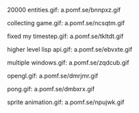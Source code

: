 20000 entities.gif: a.pomf.se/bnnpxz.gif

collecting game.gif: a.pomf.se/ncsqtm.gif

fixed my timestep.gif: a.pomf.se/tkltdt.gif

higher level lisp api.gif: a.pomf.se/ebvxte.gif

multiple windows.gif: a.pomf.se/zqdcub.gif

opengl.gif: a.pomf.se/dmrjmr.gif

pong.gif: a.pomf.se/dmbxrx.gif

sprite animation.gif: a.pomf.se/npujwk.gif

